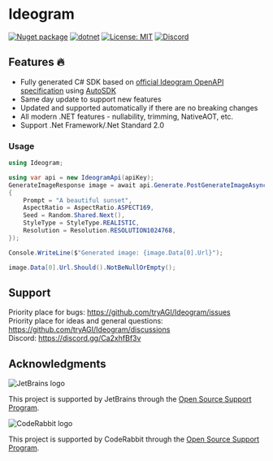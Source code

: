 # Ideogram

[![Nuget package](https://img.shields.io/nuget/vpre/Ideogram)](https://www.nuget.org/packages/Ideogram/)
[![dotnet](https://github.com/tryAGI/Ideogram/actions/workflows/dotnet.yml/badge.svg?branch=main)](https://github.com/tryAGI/Ideogram/actions/workflows/dotnet.yml)
[![License: MIT](https://img.shields.io/github/license/tryAGI/Ideogram)](https://github.com/tryAGI/Ideogram/blob/main/LICENSE.txt)
[![Discord](https://img.shields.io/discord/1115206893015662663?label=Discord&logo=discord&logoColor=white&color=d82679)](https://discord.gg/Ca2xhfBf3v)

## Features 🔥
- Fully generated C# SDK based on [official Ideogram OpenAPI specification](https://raw.githubusercontent.com/Ideogram/assemblyai-api-spec/main/openapi.yml) using [AutoSDK](https://github.com/HavenDV/AutoSDK)
- Same day update to support new features
- Updated and supported automatically if there are no breaking changes
- All modern .NET features - nullability, trimming, NativeAOT, etc.
- Support .Net Framework/.Net Standard 2.0

### Usage
```csharp
using Ideogram;

using var api = new IdeogramApi(apiKey);
GenerateImageResponse image = await api.Generate.PostGenerateImageAsync(new ImageRequest
{
    Prompt = "A beautiful sunset",
    AspectRatio = AspectRatio.ASPECT169,
    Seed = Random.Shared.Next(),
    StyleType = StyleType.REALISTIC,
    Resolution = Resolution.RESOLUTION1024768,
});

Console.WriteLine($"Generated image: {image.Data[0].Url}");

image.Data[0].Url.Should().NotBeNullOrEmpty();
```

## Support

Priority place for bugs: https://github.com/tryAGI/Ideogram/issues  
Priority place for ideas and general questions: https://github.com/tryAGI/Ideogram/discussions  
Discord: https://discord.gg/Ca2xhfBf3v  

## Acknowledgments

![JetBrains logo](https://resources.jetbrains.com/storage/products/company/brand/logos/jetbrains.png)

This project is supported by JetBrains through the [Open Source Support Program](https://jb.gg/OpenSourceSupport).

![CodeRabbit logo](https://opengraph.githubassets.com/1c51002d7d0bbe0c4fd72ff8f2e58192702f73a7037102f77e4dbb98ac00ea8f/marketplace/coderabbitai)

This project is supported by CodeRabbit through the [Open Source Support Program](https://github.com/marketplace/coderabbitai).